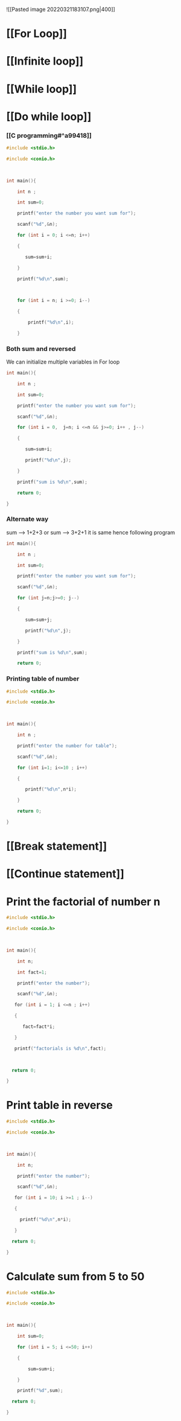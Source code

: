 ![[Pasted image 20220321183107.png|400]]

# [[For Loop]]
# [[Infinite loop]]
# [[While loop]]
# [[Do while loop]]

### [[C programming#^a99418]]
```c
#include <stdio.h>

#include <conio.h>

  

int main(){

    int n ;

    int sum=0;

    printf("enter the number you want sum for");

    scanf("%d",&n);

    for (int i = 0; i <=n; i++)

    {

       sum=sum+i;

    }

    printf("%d\n",sum);

  

    for (int i = n; i >=0; i--)

    {

        printf("%d\n",i);

    }
```

### Both sum and reversed

We can initialize multiple variables in For loop

```c
int main(){

    int n ;

    int sum=0;

    printf("enter the number you want sum for");

    scanf("%d",&n);

    for (int i = 0,  j=n; i <=n && j>=0; i++ , j--)

    {

       sum=sum+i;

       printf("%d\n",j);

    }

    printf("sum is %d\n",sum);

    return 0;

}

```

### Alternate way
sum --> 1+2+3
or sum --> 3+2+1 it is same
hence following program

```c
int main(){

    int n ;

    int sum=0;

    printf("enter the number you want sum for");

    scanf("%d",&n);

    for (int j=n;j>=0; j--)

    {

       sum=sum+j;

       printf("%d\n",j);

    }

    printf("sum is %d\n",sum);

    return 0;

```

### Printing table of number
```c
#include <stdio.h>

#include <conio.h>

  

int main(){

    int n ;

    printf("enter the number for table");

    scanf("%d",&n);

    for (int i=1; i<=10 ; i++)

    {

       printf("%d\n",n*i);

    }

    return 0;

}

```

# [[Break statement]] 

# [[Continue statement]]

# Print the factorial of number n
```c
#include <stdio.h>

#include <conio.h>

  

int main(){

    int n;

    int fact=1;

    printf("enter the number");

    scanf("%d",&n);

   for (int i = 1; i <=n ; i++)

   {

      fact=fact*i;

   }

   printf("factorials is %d\n",fact);

  

  return 0;

}
```

# Print table in reverse
```c
#include <stdio.h>

#include <conio.h>

  

int main(){

    int n;

    printf("enter the number");

    scanf("%d",&n);

   for (int i = 10; i >=1 ; i--)

   {

     printf("%d\n",n*i);

   }

  return 0;

}
```

# Calculate  sum from 5 to 50
```c
#include <stdio.h>

#include <conio.h>

  

int main(){

    int sum=0;

    for (int i = 5; i <=50; i++)

    {

        sum=sum+i;

    }

    printf("%d",sum);

  return 0;

}
```
